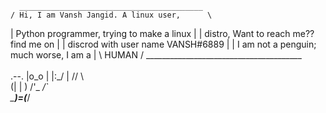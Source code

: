       _________________________________________
    / Hi, I am Vansh Jangid. A linux user,      \
   | Python programmer, trying to make a linux   |
   | distro, Want to reach me?? find me on       |
   | discrod with user name VANSH#6889           | 
   |  I am not a penguin; much worse, I am a     |
    \   HUMAN                                   /
       _______________________________________
        \
         \
             .--.
            |o_o |
            |:_/ |
           //   \ \
          (|     | )
         /'\_   _/`\
         \___)=(___/
